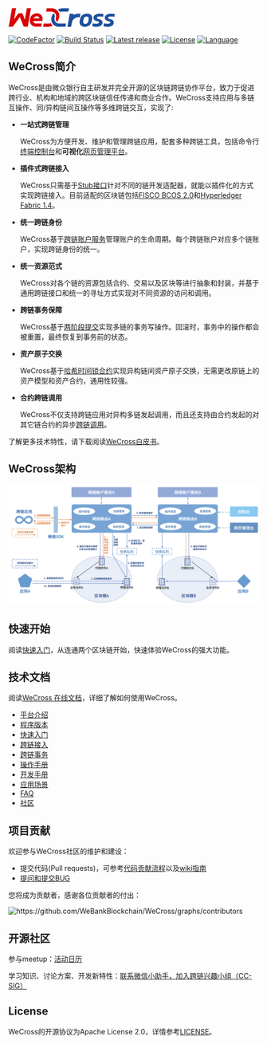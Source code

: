 ![](./docs/images/menu_logo_wecross.png)

[![CodeFactor](https://www.codefactor.io/repository/github/webankblockchain/wecross/badge)](https://www.codefactor.io/repository/github/webankblockchain/wecross) [![Build Status](https://travis-ci.org/WebankBlockchain/WeCross.svg?branch=dev)](https://travis-ci.org/WebankBlockchain/WeCross) [![Latest release](https://img.shields.io/github/release/WebankBlockchain/WeCross.svg)](https://github.com/WebankBlockchain/WeCross/releases/latest)
 [![License](https://img.shields.io/github/license/WebankBlockchain/WeCross)](https://www.apache.org/licenses/LICENSE-2.0) [![Language](https://img.shields.io/badge/Language-Java-blue.svg)](https://www.java.com)

## WeCross简介

WeCross是由微众银行自主研发并完全开源的区块链跨链协作平台，致力于促进跨行业、机构和地域的跨区块链信任传递和商业合作。WeCross支持应用与多链互操作、同/异构链间互操作等多维跨链交互，实现了:

- **一站式跨链管理**

    WeCross为方便开发、维护和管理跨链应用，配套多种跨链工具，包括命令行[终端控制台](https://github.com/WeBankBlockchain/WeCross-Console)和**可视化**[网页管理平台](https://github.com/WeBankBlockchain/WeCross-WebApp)。

- **插件式跨链接入**

    WeCross只需基于[Stub接口](https://wecross.readthedocs.io/zh_CN/latest/docs/dev/stub.html)针对不同的链开发适配器，就能以插件化的方式实现跨链接入。目前适配的区块链包括[FISCO BCOS 2.0](https://github.com/WeBankFinTech/WeCross-BCOS-Stub)和[Hyperledger Fabric 1.4](https://github.com/WeBankBlockchain/WeCross-Fabric1-Stub)。

- **统一跨链身份**

    WeCross基于[跨链账户服务](https://github.com/WeBankBlockchain/WeCross-Account-Manager)管理账户的生命周期。每个跨链账户对应多个链账户，实现跨链身份的统一。

- **统一资源范式**

    WeCross对各个链的资源包括合约、交易以及区块等进行抽象和封装，并基于通用跨链接口和统一的寻址方式实现对不同资源的访问和调用。

- **跨链事务保障**

    WeCross基于[两阶段提交](https://wecross.readthedocs.io/zh_CN/latest/docs/routine/xa.html)实现多链的事务写操作。回滚时，事务中的操作都会被重置，最终恢复到事务前的状态。

- **资产原子交换**

    WeCross基于[哈希时间锁合约](https://wecross.readthedocs.io/zh_CN/latest/docs/routine/htlc.html)实现异构链间资产原子交换，无需更改原链上的资产模型和资产合约，通用性较强。

- **合约跨链调用**

    WeCross不仅支持跨链应用对异构多链发起调用，而且还支持由合约发起的对其它链合约的异步[跨链调用](https://wecross.readthedocs.io/zh_CN/latest/docs/dev/interchain.html)。

了解更多技术特性，请下载阅读[WeCross白皮书](https://mp.weixin.qq.com/s/w0APEAonFXbOoinMJipPAA)。

## WeCross架构

![](./docs/images/architecture.png)


## 快速开始

阅读[快速入门](https://wecross.readthedocs.io/zh_CN/latest/docs/tutorial/demo/index.html)，从连通两个区块链开始，快速体验WeCross的强大功能。

## 技术文档

阅读[WeCross 在线文档](https://wecross.readthedocs.io/zh_CN/latest/)，详细了解如何使用WeCross。

- [平台介绍](https://wecross.readthedocs.io/zh_CN/latest/docs/introduction/introduction.html)
- [程序版本](https://wecross.readthedocs.io/zh_CN/latest/docs/version/index.html)
- [快速入门](https://wecross.readthedocs.io/zh_CN/latest/docs/tutorial/index.html)
- [跨链接入](https://wecross.readthedocs.io/zh_CN/latest/docs/stubs/index.html)
- [跨链事务](https://wecross.readthedocs.io/zh_CN/latest/docs/routine/index.html)
- [操作手册](https://wecross.readthedocs.io/zh_CN/latest/docs/manual/webApp.html)
- [开发手册](https://wecross.readthedocs.io/zh_CN/latest/docs/dev/sdkindex.html)
- [应用场景](https://wecross.readthedocs.io/zh_CN/latest/docs/scenarios/index.html)
- [FAQ](https://wecross.readthedocs.io/zh_CN/latest/docs/faq/faq.html)
- [社区](https://wecross.readthedocs.io/zh_CN/latest/docs/community/community.html)

## 项目贡献

欢迎参与WeCross社区的维护和建设：

- 提交代码(Pull requests)，可参考[代码贡献流程](CONTRIBUTING.md)以及[wiki指南](https://github.com/WeBankBlockchain/WeCross/wiki/%E8%B4%A1%E7%8C%AE%E4%BB%A3%E7%A0%81)
- [提问和提交BUG](https://github.com/WeBankBlockchain/WeCross/issues/new)

您将成为贡献者，感谢各位贡献者的付出：

<img src="https://contrib.rocks/image?repo=WeBankBlockchain/WeCross" alt="https://github.com/WeBankBlockchain/WeCross/graphs/contributors" style="zoom:100%;" />

## 开源社区

参与meetup：[活动日历](https://github.com/WeBankBlockchain/WeCross/wiki#%E6%B4%BB%E5%8A%A8%E6%97%A5%E5%8E%86)

学习知识、讨论方案、开发新特性：[联系微信小助手，加入跨链兴趣小组（CC-SIG）](https://wecross.readthedocs.io/zh_CN/latest/docs/community/cc-sig.html#id3)

## License

WeCross的开源协议为Apache License 2.0，详情参考[LICENSE](./LICENSE)。
